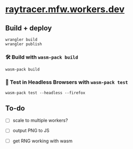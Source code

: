 
# [raytracer.mfw.workers.dev](https://raytracer.mfw.workers.dev/)


## Build + deploy

```
wrangler build
wrangler publish
```

### 🛠️ Build with `wasm-pack build`

```
wasm-pack build
```

### 🔬 Test in Headless Browsers with `wasm-pack test`

```
wasm-pack test --headless --firefox
```


## To-do

- [ ] scale to multiple workers?
- [ ] output PNG to JS
- [ ] get RNG working with wasm

